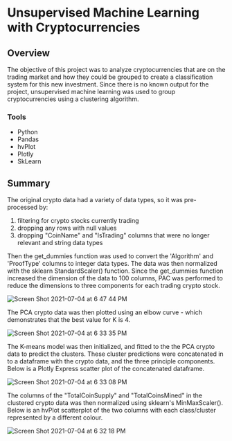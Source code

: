 # Unsupervised Machine Learning with Cryptocurrencies
## Overview
The objective of this project was to analyze cryptocurrencies that are on the trading market and how they could be grouped to create a classification system for this new investment. Since there is no known output for the project, unsupervised machine learning was used to group cryptocurrencies using a clustering algorithm. 

### Tools
* Python
* Pandas
* hvPlot
* Plotly
* SkLearn

## Summary
The original crypto data had a variety of data types, so it was pre-processed by:
  1) filtering for crypto stocks currently trading 
  2) dropping any rows with null values
  3) dropping "CoinName" and "IsTrading" columns that were no longer relevant and string data types

Then the get_dummies function was used to convert the 'Algorithm' and 'ProofType' columns to integer data types. The data was then normalized with the sklearn StandardScaler() function. Since the get_dummies function increased the dimension of the data to 100 columns, PAC was performed to reduce the dimensions to three components for each trading crypto stock. 

![Screen Shot 2021-07-04 at 6 47 44 PM](https://user-images.githubusercontent.com/69849998/124401617-54f0cf00-dcf8-11eb-8fbf-e3069d078b2e.png)

The PCA crypto data was then plotted using an elbow curve - which demonstrates that the best value for K is 4. 

![Screen Shot 2021-07-04 at 6 33 35 PM](https://user-images.githubusercontent.com/69849998/124401641-75b92480-dcf8-11eb-984f-ff7de39c931f.png)

The K-means model was then initialized, and fitted to the the PCA crypto data to predict the clusters. These cluster predictions were concatenated in to a dataframe with the crypto data, and the three principle components. Below is a Plotly Express scatter plot of the concatenated dataframe. 

![Screen Shot 2021-07-04 at 6 33 08 PM](https://user-images.githubusercontent.com/69849998/124401698-d6e0f800-dcf8-11eb-9cc5-512b8e9caf7d.png)

The columns of the "TotalCoinSupply" and "TotalCoinsMined" in the clustered crypto data was then normalized using sklearn's MinMaxScaler(). Below is an hvPlot scatterplot of the two columns with each class/cluster represented by a different colour. 

![Screen Shot 2021-07-04 at 6 32 18 PM](https://user-images.githubusercontent.com/69849998/124401786-6686a680-dcf9-11eb-99cb-542e4d5a7a33.png)
